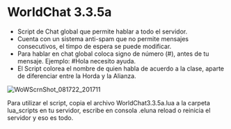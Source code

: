 # WorldChat 3.3.5a

* Script de Chat global que permite hablar a todo el servidor.
* Cuenta con un sistema anti-spam que no permite mensajes consecutivos, el timpo de espera se puede modificar.
* Para hablar en chat global coloca signo de número (#), antes de tu mensaje. Ejemplo: #Hola necesito ayuda.
* El Script colorea el nombre de quien habla de acuerdo a la clase, aparte de diferenciar entre la Horda y la Alianza.


![WoWScrnShot_081722_201711](https://user-images.githubusercontent.com/71854140/185271722-452c80ba-bd01-41a3-a247-d419af95a103.jpg)

Para utilizar el script, copia el archivo WorldChat3.3.5a.lua a la carpeta lua_scripts en tu servidor, 
escribe en consola .eluna reload o reinicia el servidor y eso es todo.
